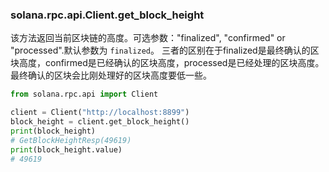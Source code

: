 ### solana.rpc.api.Client.get_block_height
该方法返回当前区块链的高度。可选参数："finalized", "confirmed" or "processed".默认参数为 `finalized`。
三者的区别在于finalized是最终确认的区块高度，confirmed是已经确认的区块高度，processed是已经处理的区块高度。
最终确认的区块会比刚处理好的区块高度要低一些。
```python
from solana.rpc.api import Client

client = Client("http://localhost:8899")
block_height = client.get_block_height()
print(block_height)
# GetBlockHeightResp(49619)
print(block_height.value)
# 49619
```

